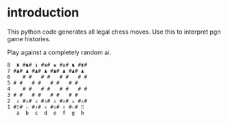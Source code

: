 # introduction

This python code generates all legal chess moves.  Use this to
interpret pgn game histories.

Play against a completely random ai.

	8  ♜ #♞# ♝ #♛# ♚ #♝# ♞ #♜#
	7 #♟# ♟ #♟# ♟ #♟# ♟ #♟# ♟ 
	6    # #   # #   # #   # #
	5 # #   # #   # #   # #   
	4    # #   # #   # #   # #
	3 # #   # #   # #   # #   
	2  ♙ #♙# ♙ #♙# ♙ #♙# ♙ #♙#
	1 #♖# ♘ #♗# ♕ #♔# ♗ #♘# ♖ 
	   a  b  c  d  e  f  g  h
